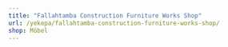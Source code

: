 ```yaml
---
title: "Fallahtamba Construction Furniture Works Shop"
url: /yekepa/fallahtamba-construction-furniture-works-shop/
shop: Möbel
---
```

